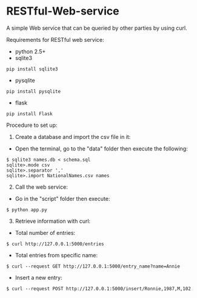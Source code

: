 # RESTful-Web-service
A simple Web service that can be queried by other parties by using curl.

Requirements for RESTful web service:
- python 2.5+
- sqlite3
```
pip install sqlite3
```
- pysqlite
```
pip install pysqlite
```
- flask
```
pip install Flask
```
Procedure to set up:

1) Create a database and import the csv file in it:

- Open the terminal, go to the "data" folder then execute the following: 
```
$ sqlite3 names.db < schema.sql
sqlite>.mode csv
sqlite>.separator ','
sqlite>.import NationalNames.csv names
```

2) Call the web service:

- Go in the "script" folder then execute:
```
$ python app.py
```
3) Retrieve information with curl:
- Total number of entries:
```
$ curl http://127.0.0.1:5000/entries
```
- Total entries from specific name:
```
$ curl --request GET http://127.0.0.1:5000/entry_name?name=Annie
```
- Insert a new entry:
```
$ curl --request POST http://127.0.0.1:5000/insert/Ronnie,1987,M,102
```
